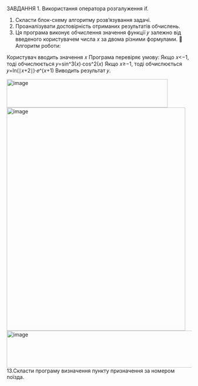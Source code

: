 ЗАВДАННЯ 1. Використання оператора розгалуження if.
1. Скласти блок-схему алгоритму розв’язування задачі.
2. Проаналізувати достовірність отриманих результатів обчислень.
3. Ця програма виконує обчислення значення функції 𝑦 залежно від введеного користувачем числа 𝑥 за двома різними формулами.
🔹 Алгоритм роботи:

Користувач вводить значення 𝑥
Програма перевіряє умову:
Якщо 𝑥<−1, тоді обчислюється 𝑦=sin^3(𝑥)⋅cos^2(𝑥)
Якщо 𝑥≥−1, тоді обчислюється 𝑦=ln(∣𝑥+2∣)⋅𝑒^(𝑥+1)
Виводить результат 𝑦.

<img width="438" height="77" alt="image" src="https://github.com/user-attachments/assets/18de5cd6-0fa2-446f-8b35-41f7c91ecf74" />
<img width="486" height="605" alt="image" src="https://github.com/user-attachments/assets/ba8d5d9e-9d80-42bf-9ef3-b9aeba2689e9" />

<img width="773" height="100" alt="image" src="https://github.com/user-attachments/assets/b0bb968f-11ac-4247-8433-d9e3b3a16c4c" />
13.Скласти програму визначення пункту призначення за номером поїзда.

